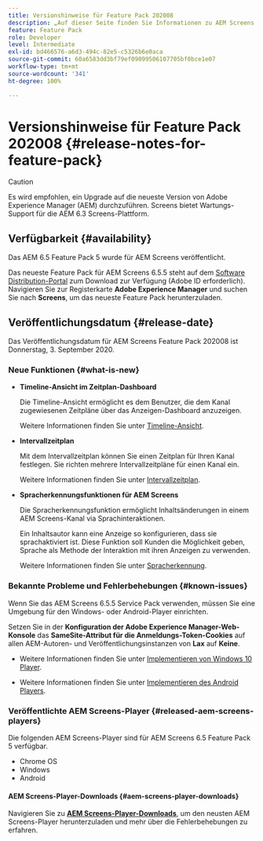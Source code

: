```yaml
---
title: Versionshinweise für Feature Pack 202008
description: „Auf dieser Seite finden Sie Informationen zu AEM Screens Feature Pack 202008, das am Donnerstag, 3. September 2020 veröffentlicht wurde.“
feature: Feature Pack
role: Developer
level: Intermediate
exl-id: bd466576-a6d3-494c-82e5-c5326b6e0aca
source-git-commit: 60a6583dd3bf79ef09099506107705bf0bce1e07
workflow-type: tm+mt
source-wordcount: '341'
ht-degree: 100%

---
```


# Versionshinweise für Feature Pack 202008 {#release-notes-for-feature-pack}

>[!CAUTION]
>
>Es wird empfohlen, ein Upgrade auf die neueste Version von Adobe Experience Manager (AEM) durchzuführen. Screens bietet Wartungs-Support für die AEM 6.3 Screens-Plattform.

## Verfügbarkeit {#availability}

Das AEM 6.5 Feature Pack 5 wurde für AEM Screens veröffentlicht.

Das neueste Feature Pack für AEM Screens 6.5.5 steht auf dem [Software Distribution-Portal](https://experience.adobe.com/#/downloads/content/software-distribution/en/aem.html) zum Download zur Verfügung (Adobe ID erforderlich). Navigieren Sie zur Registerkarte **Adobe Experience Manager** und suchen Sie nach **Screens**, um das neueste Feature Pack herunterzuladen.

## Veröffentlichungsdatum {#release-date}

Das Veröffentlichungsdatum für AEM Screens Feature Pack 202008 ist Donnerstag, 3. September 2020.

### Neue Funktionen {#what-is-new}

* **Timeline-Ansicht im Zeitplan-Dashboard**

   Die Timeline-Ansicht ermöglicht es dem Benutzer, die dem Kanal zugewiesenen Zeitpläne über das Anzeigen-Dashboard anzuzeigen.

   Weitere Informationen finden Sie unter [Timeline-Ansicht](/help/user-guide/channel-assignment-latest-fp.md#timeline-view).

* **Intervallzeitplan**

   Mit dem Intervallzeitplan können Sie einen Zeitplan für Ihren Kanal festlegen. Sie richten mehrere Intervallzeitpläne für einen Kanal ein.

   Weitere Informationen finden Sie unter [Intervallzeitplan](/help/user-guide/channel-assignment-latest-fp.md#recurrence-schedule).

* **Spracherkennungsfunktionen für AEM Screens**

   Die Spracherkennungsfunktion ermöglicht Inhaltsänderungen in einem AEM Screens-Kanal via Sprachinteraktionen.

   Ein Inhaltsautor kann eine Anzeige so konfigurieren, dass sie sprachaktiviert ist. Diese Funktion soll Kunden die Möglichkeit geben, Sprache als Methode der Interaktion mit ihren Anzeigen zu verwenden.

   Weitere Informationen finden Sie unter [Spracherkennung](voice-recognition.md).

### Bekannte Probleme und Fehlerbehebungen {#known-issues}

Wenn Sie das AEM Screens 6.5.5 Service Pack verwenden, müssen Sie eine Umgebung für den Windows- oder Android-Player einrichten.

Setzen Sie in der **Konfiguration der Adobe Experience Manager-Web-Konsole** das **SameSite-Attribut für die Anmeldungs-Token-Cookies** auf allen AEM-Autoren- und Veröffentlichungsinstanzen von **Lax** auf **Keine**.

* Weitere Informationen finden Sie unter [Implementieren von Windows 10 Player](implementing-windows-player.md#fp-environment-setup).

* Weitere Informationen finden Sie unter [Implementieren des Android Players](implementing-android-player.md#fp-environment-setup).

### Veröffentlichte AEM Screens-Player {#released-aem-screens-players}

Die folgenden AEM Screens-Player sind für AEM Screens 6.5 Feature Pack 5 verfügbar.

* Chrome OS
* Windows
* Android

#### AEM Screens-Player-Downloads {#aem-screens-player-downloads}

Navigieren Sie zu **[AEM Screens-Player-Downloads](https://download.macromedia.com/screens/index.html)**, um den neusten AEM Screens-Player herunterzuladen und mehr über die Fehlerbehebungen zu erfahren.
